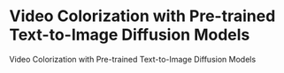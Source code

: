 # Video Colorization with Pre-trained Text-to-Image Diffusion Models

Video Colorization with Pre-trained Text-to-Image Diffusion Models